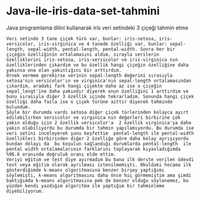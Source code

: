 # Java-ile-iris-data-set-tahmini
Java programlama dilini kullanarak iris veri setindeki 3 çiçeği tahmin etme

    Veri setinde 3 tane çiçek türü var, bunlar: iris-setosa, iris-versicolor, iris-virginica ve 4 tanede özelliği var, bunlar: sepal-length, sepal-width, pental-length, pental-width. Sonra her bir çiçeğin özelliğinin ortalamasını aldım, sırayla verilerin özelliklerini iris-setosa, iris-versicolor ve iris-virginica nın özelliklerinden çıkardım ve bu özellik hangi çiçeğin özelliğine daha yakınsa ona olan yakınlığını bir arttırdım. 
    Örnek vermem gerekirse verinin sepal-length değerini sırasıyla setosa'nın versicolor'ın ve virginica'nın sepal-length ortalamasından çıkardım, aradaki fark hangi çiçekte daha az ise o çiçeğin sepal_lengt'ine daha yakındır diyerek onun özelliğini 1 arttırdım ve bunu sırasıyla diğer 3 özellik içinde tekrarladım. Sonunda hangi çiçek özelliği daha fazla ise o çiçek türüne aittir diyerek tahminde bulundum.
    Şöyle bir durumda vardı setosa diğer çiçek türlerinden kolayca ayırt edilebilirken versicolor ve virginica nın değerleri birbirine çok yakın olduğu için 2 özellik versicolor'a  2 özellik virginica'ya daha yakın olabiliyordu bu durumda bir tahmin yapılamıyordu. Bu durumda ise veri setini inceleyerek şunu keşfettim  pental-length ile pental-width özellikleri birbirinden diğer 2 özelliğe göre daha kolay ayrışıyordu bundan dolayı da  bu koşulun sağlandığı durumlarda pental-length  ile pental width ortalamalarının farklarını toplayarak kıyasladığımda %96.6 oranında doğruluk oranı elde ettim.
    Veriyi eğitim ve test diye ayırmadım bu bana ilk derste verilen ödevdi test veya eğitim olarak ayrılması istenilmemişti. Okuldaki hocama ilk gösterdiğimde k-means olgoritmasına benzer birşey yaptığımı söylemişti, k-means algoritmasını daha önce hiç görmemiştim ama şimdi baktığımda k-means algoritmasına pek de benzer olduğu söylenemez, bu yüzden kendi yazdığım algoritma ile yaptığım bir tahminleme diyebiliyorum.
